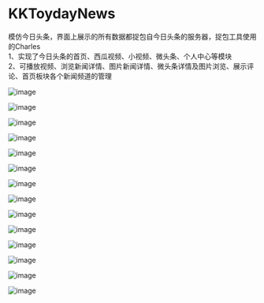 # KKToydayNews
模仿今日头条，界面上展示的所有数据都捉包自今日头条的服务器，捉包工具使用的Charles<br />
1、实现了今日头条的首页、西瓜视频、小视频、微头条、个人中心等模块<br />
2、可播放视频、浏览新闻详情、图片新闻详情、微头条详情及图片浏览、展示评论、首页板块各个新闻频道的管理<br />



![image](https://github.com/KKFinger/KKToydayNews/blob/master/截图/1.gif) 


![image](https://github.com/KKFinger/KKToydayNews/blob/master/截图/2.gif)


![image](https://github.com/KKFinger/KKToydayNews/blob/master/截图/3.gif)


![image](https://github.com/KKFinger/KKToydayNews/blob/master/截图/4.gif)


![image](https://github.com/KKFinger/KKToydayNews/blob/master/截图/5.gif)  


![image](https://github.com/KKFinger/KKToydayNews/blob/master/截图/6.gif)  


![image](https://github.com/KKFinger/KKToydayNews/blob/master/截图/7.gif)  


![image](https://github.com/KKFinger/KKToydayNews/blob/master/截图/8.gif)  


![image](https://github.com/KKFinger/KKToydayNews/blob/master/截图/9.gif)  


![image](https://github.com/KKFinger/KKToydayNews/blob/master/截图/10.gif)  


![image](https://github.com/KKFinger/KKToydayNews/blob/master/截图/11.gif)  


![image](https://github.com/KKFinger/KKToydayNews/blob/master/截图/12.gif)  


![image](https://github.com/KKFinger/KKToydayNews/blob/master/截图/13.gif)  


![image](https://github.com/KKFinger/KKToydayNews/blob/master/截图/14.gif) 






